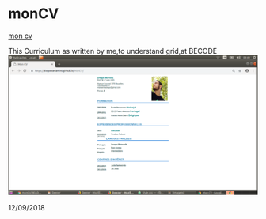 # monCV
[mon cv](https://diogomamartins.github.io/monCV/)

This Curriculum as written by me,to understand grid,at BECODE
![How its look](images/cv.png)

















12/09/2018
